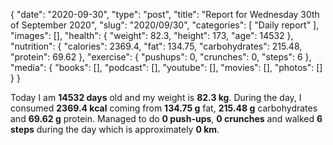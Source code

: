 {
    "date": "2020-09-30",
    "type": "post",
    "title": "Report for Wednesday 30th of September 2020",
    "slug": "2020\/09\/30",
    "categories": [
        "Daily report"
    ],
    "images": [],
    "health": {
        "weight": 82.3,
        "height": 173,
        "age": 14532
    },
    "nutrition": {
        "calories": 2369.4,
        "fat": 134.75,
        "carbohydrates": 215.48,
        "protein": 69.62
    },
    "exercise": {
        "pushups": 0,
        "crunches": 0,
        "steps": 6
    },
    "media": {
        "books": [],
        "podcast": [],
        "youtube": [],
        "movies": [],
        "photos": []
    }
}

Today I am <strong>14532 days</strong> old and my weight is <strong>82.3 kg</strong>. During the day, I consumed <strong>2369.4 kcal</strong> coming from <strong>134.75 g</strong> fat, <strong>215.48 g</strong> carbohydrates and <strong>69.62 g</strong> protein. Managed to do <strong>0 push-ups</strong>, <strong>0 crunches</strong> and walked <strong>6 steps</strong> during the day which is approximately <strong>0 km</strong>.